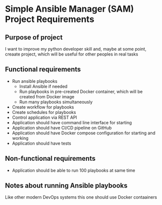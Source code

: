 # Simple Ansible Manager (SAM) Project Requirements

## Purpose of project

I want to improve my python developer skill and, maybe at some point, creaate project, which will be useful for other peoples in real tasks

## Functional requirements

- Run ansible playbooks
  - Install Ansible if needed
  - Run playbooks in pre-created Docker container, which will be created from Docker image
  - Run many playbooks simultaneously 
- Create workflow for playbooks
- Create schedules for playbooks 
- Control application via REST API
- Application should have command line interface for starting
- Application should have CI/CD pipeline on GitHub
- Application should have Docker compose configuration for starting and working
- Application should have tests 

## Non-functional requirements
- Application should be able to run 100 playbooks at same time

## Notes about running Ansible playbooks
Like other modern DevOps systems this one should use Docker contaainers 

